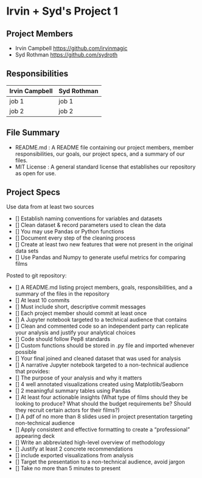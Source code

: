 # Irvin + Syd's Project 1

## Project Members
  - Irvin Campbell https://github.com/irvinmagic
  - Syd Rothman https://github.com/sydroth
  
## Responsibilities

Irvin Campbell | Syd Rothman
------------ | -------------
job 1 | job 1
job 2 | job 2

## File Summary
 - README.md : A README file containing our project members, member responsibilities, our goals, our project specs, and a summary of our files.
 - MIT License : A general standard license that establishes our repository as open for use.
  
## Project Specs
 Use data from at least two sources

 - [] Establish naming conventions for variables and datasets
 - [] Clean dataset & record parameters used to clean the data
 - [] You may use Pandas or Python functions
 - [] Document every step of the cleaning process
 - [] Create at least two new features that were not present in the original data sets
 - [] Use Pandas and Numpy to generate useful metrics for comparing films

 Posted to git repository:

 - []  A README.md listing project members, goals, responsibilities, and a summary of the files in the repository
 - [] At least 10 commits
 - []  Must include short, descriptive commit messages
 - []  Each project member should commit at least once
 - []  A Jupyter notebook targeted to a technical audience that contains
 - []  Clean and commented code so an independent party can replicate your analysis and justify your analytical choices
 - []  Code should follow Pep8 standards
 - []  Custom functions should be stored in .py file and imported whenever possible
 - []  Your final joined and cleaned dataset that was used for analysis
 - []  A narrative Jupyter notebook targeted to a non-technical audience that provides:
 - []  The purpose of your analysis and why it matters
 - []  4 well annotated visualizations created using Matplotlib/Seaborn
 - []  2 meaningful summary tables using Pandas
 - []  At least four actionable insights (What type of films should they be looking to produce? What should the budget         requirements be? Should they recruit certain actors for their films?)
 - []  A pdf of no more than 8 slides used in project presentation targeting non-technical audience
 - []  Apply consistent and effective formatting to create a “professional” appearing deck
 - [] Write an abbreviated high-level overview of methodology
 - []  Justify at least 2 concrete recommendations
 - []  include exported visualizations from analysis
 - []  Target the presentation to a non-technical audience, avoid jargon
 - []  Take no more than 5 minutes to present

